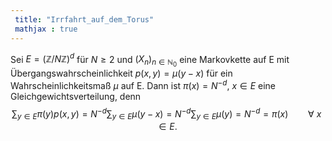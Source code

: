 ```yaml
---
 title: "Irrfahrt_auf_dem_Torus"
 mathjax : true
---
```

Sei $E = (\mathbb{Z}/N \mathbb{Z})^{d}$ für $N \geq 2$ und
$(X_{n})_{n \in \mathbb{N}_{0}}$ eine Markovkette auf E mit
Übergangswahrscheinlichkeit $p(x,y) = \mu (y-x)$ für ein
Wahrscheinlichkeitsmaß $\mu$ auf E. Dann ist
$\pi(x) = N^{-d}, \: x \in E$ eine Gleichgewichtsverteilung, denn
$$\sum_{y \in E} \pi(y)p(x,y) = N^{-d} \sum_{y \in E} \mu (y-x) = N^{-d} \sum_{y \in E} \mu (y) =  N^{-d} = \pi (x) \qquad \forall \: x \in E.$$
